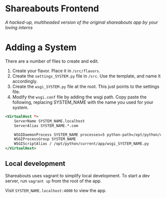 # Shareabouts Frontend
*A hacked-up, multiheaded version of the original shareabouts app by your loving
interns*

# Adding a System
There are a number of files to create and edit.

1. Create your flavor. Place it in `/src/flavors`.
2. Create the `settings_SYSTEM.py` file in `/src`. Use the template, and name it accordingly.
3. Create the `wsgi_SYSTEM.py` file at the root. This just points to the settings file.
4. Modify the `wsgi.conf` file by adding the wsgi path. Copy paste the following, replacing SYSTEM_NAME with the name you used for your system.

```xml
<VirtualHost *>
    ServerName SYSTEM_NAME.localhost
    ServerAlias SYSTEM_NAME.*.com

    WSGIDaemonProcess SYSTEM_NAME processes=5 python-path=/opt/python/current/app:/opt/python/run/venv/lib64/python2.7/site-packages:/opt/python/run/venv/lib/python2.7/site-packages user=wsgi group=wsgi threads=1 home=/opt/python/current/app
    WSGIProcessGroup SYSTEM_NAME
    WSGIScriptAlias / /opt/python/current/app/wsgi_SYSTEM_NAME.py
</VirtualHost>
```

## Local development

Shareabouts uses vagrant to simplify local development. To start a dev server,
run `vagrant up` from the root of the app.

Visit `SYSTEM_NAME.localhost:4000` to view the app.
